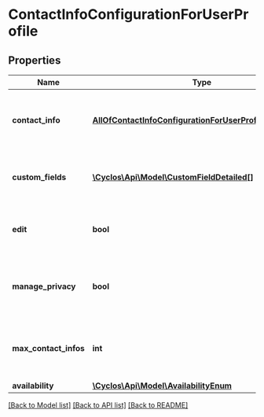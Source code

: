 # ContactInfoConfigurationForUserProfile

## Properties
Name | Type | Description | Notes
------------ | ------------- | ------------- | -------------
**contact_info** | [**AllOfContactInfoConfigurationForUserProfileContactInfo**](AllOfContactInfoConfigurationForUserProfileContactInfo.md) | Contains the default values for a new additional contact | [optional] 
**custom_fields** | [**\Cyclos\Api\Model\CustomFieldDetailed[]**](CustomFieldDetailed.md) | The custom fields for additional contact informations | [optional] 
**edit** | **bool** | Can the authenticated user edit additional contacts? | [optional] 
**manage_privacy** | **bool** | Can the authenticated user manage the privacy of additional contacts? | [optional] 
**max_contact_infos** | **int** | The maximum number of additional contacts the user can own | [optional] 
**availability** | [**\Cyclos\Api\Model\AvailabilityEnum**](AvailabilityEnum.md) |  | [optional] 

[[Back to Model list]](../../README.md#documentation-for-models) [[Back to API list]](../../README.md#documentation-for-api-endpoints) [[Back to README]](../../README.md)


